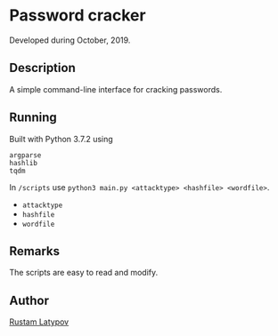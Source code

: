 # Password cracker 

Developed during October, 2019.

## Description

A simple command-line interface for cracking passwords.

## Running

Built with Python 3.7.2 using

```
argparse
hashlib
tqdm
```

In `/scripts` use `python3 main.py <attacktype> <hashfile> <wordfile>`. <br/>

- `attacktype` <br/>
- `hashfile` <br/>
- `wordfile` <br/>

## Remarks
The scripts are easy to read and modify.

## Author

[Rustam Latypov](mailto:rustam.latypov@aalto.fi)
